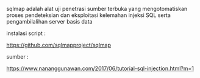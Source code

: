 sqlmap adalah alat uji penetrasi sumber terbuka yang mengotomatiskan proses pendeteksian dan eksploitasi kelemahan injeksi SQL serta pengambilalihan server basis data

instalasi script :

https://github.com/sqlmapproject/sqlmap

sumber :

https://www.nananggunawan.com/2017/06/tutorial-sql-injection.html?m=1




